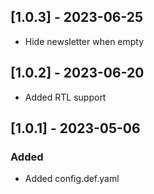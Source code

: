 
## [1.0.3] - 2023-06-25
- Hide newsletter when empty

## [1.0.2] - 2023-06-20
- Added RTL support

## [1.0.1] - 2023-05-06

### Added

- Added config.def.yaml